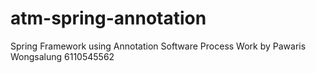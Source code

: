 # atm-spring-annotation

Spring Framework using Annotation Software Process Work by Pawaris Wongsalung 6110545562
